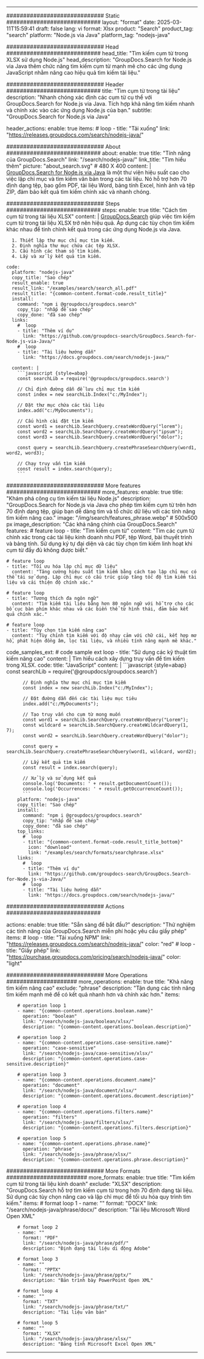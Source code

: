 
---
############################# Static ############################
layout: "format"
date:  2025-03-11T15:59:41
draft: false
lang: vi
format: Xlsx
product: "Search"
product_tag: "search"
platform: "Node.js via Java"
platform_tag: "nodejs-java"

############################# Head ############################
head_title: "Tìm kiếm cụm từ trong XLSX sử dụng Node.js"
head_description: "GroupDocs.Search for Node.js via Java thêm chức năng tìm kiếm cụm từ mạnh mẽ cho các ứng dụng JavaScript nhằm nâng cao hiệu quả tìm kiếm tài liệu."

############################# Header ############################
title: "Tìm cụm từ trong tài liệu" 
description: "Nhanh chóng xác định các cụm từ cụ thể với GroupDocs.Search for Node.js via Java. Tích hợp khả năng tìm kiếm nhanh và chính xác vào các ứng dụng Node.js của bạn."
subtitle: "GroupDocs.Search for Node.js via Java" 

header_actions:
  enable: true
  items:
    #  loop
    - title: "Tải xuống"
      link: "https://releases.groupdocs.com/search/nodejs-java/"
      
############################# About ############################
about:
    enable: true
    title: "Tính năng của GroupDocs.Search"
    link: "/search/nodejs-java/"
    link_title: "Tìm hiểu thêm"
    picture: "about_search.svg" # 480 X 400
    content: |
       [GroupDocs.Search for Node.js via Java](/search/nodejs-java/) là một thư viện hiệu suất cao cho việc lập chỉ mục và tìm kiếm văn bản trong các tài liệu. Nó hỗ trợ hơn 70 định dạng tệp, bao gồm PDF, tài liệu Word, bảng tính Excel, hình ảnh và tệp ZIP, đảm bảo kết quả tìm kiếm chính xác và nhanh chóng.

############################# Steps ############################
steps:
    enable: true
    title: "Cách tìm cụm từ trong tài liệu XLSX"
    content: |
      [GroupDocs.Search](/search/nodejs-java/) giúp việc tìm kiếm cụm từ trong tài liệu XLSX trở nên hiệu quả. Áp dụng các tùy chọn tìm kiếm khác nhau để tinh chỉnh kết quả trong các ứng dụng Node.js via Java.
      
      1. Thiết lập thư mục chỉ mục tìm kiếm.
      2. Định nghĩa thư mục chứa các tệp XLSX.
      3. Cấu hình các tham số tìm kiếm.
      4. Lấy và xử lý kết quả tìm kiếm.
   
    code:
      platform: "nodejs-java"
      copy_title: "Sao chép"
      result_enable: true
      result_link: "/examples/search/search_all.pdf"
      result_title: "{common-content.format-code.result_title}"
      install:
        command: "npm i @groupdocs/groupdocs.search"
        copy_tip: "nhấp để sao chép"
        copy_done: "đã sao chép"
      links:
        #  loop
        - title: "Thêm ví dụ"
          link: "https://github.com/groupdocs-search/GroupDocs.Search-for-Node.js-via-Java/"
        #  loop
        - title: "Tài liệu hướng dẫn"
          link: "https://docs.groupdocs.com/search/nodejs-java/"
          
      content: |
        ```javascript {style=abap}
        const searchLib = require('@groupdocs/groupdocs.search')

        // Chỉ định đường dẫn để lưu chỉ mục tìm kiếm
        const index = new searchLib.Index("c:/MyIndex");

        // Đặt thư mục chứa các tài liệu
        index.add("c:/MyDocuments");

        // Cấu hình cài đặt tìm kiếm
        const word1 = searchLib.SearchQuery.createWordQuery("lorem");
        const word2 = searchLib.SearchQuery.createWordQuery("ipsum");
        const word3 = searchLib.SearchQuery.createWordQuery("dolor");

        const query = searchLib.SearchQuery.createPhraseSearchQuery(word1, word2, word3);

        // Chạy truy vấn tìm kiếm
        const result = index.search(query);
        ```            

############################# More features ############################
more_features:
  enable: true
  title: "Khám phá công cụ tìm kiếm tài liệu Node.js"
  description: "GroupDocs.Search for Node.js via Java cho phép tìm kiếm cụm từ trên hơn 70 định dạng tệp, giúp bạn dễ dàng tìm và tổ chức dữ liệu với các tính năng tìm kiếm nâng cao."
  image: "/img/search/features_phrase.webp" # 500x500 px
  image_description: "Các khả năng chính của GroupDocs.Search"
  features:
    # feature loop
    - title: "Tìm kiếm cụm từ"
      content: "Tìm các cụm từ chính xác trong các tài liệu kinh doanh như PDF, tệp Word, bài thuyết trình và bảng tính. Sử dụng ký tự đại diện và các tùy chọn tìm kiếm linh hoạt khi cụm từ đầy đủ không được biết."

    # feature loop
    - title: "Tối ưu hóa lập chỉ mục dữ liệu"
      content: "Tăng cường hiệu suất tìm kiếm bằng cách tạo lập chỉ mục có thể tái sử dụng. Lập chỉ mục có cấu trúc giúp tăng tốc độ tìm kiếm tài liệu và cải thiện độ chính xác."

    # feature loop
    - title: "Tương thích đa ngôn ngữ"
      content: "Tìm kiếm tài liệu bằng hơn 80 ngôn ngữ với hỗ trợ cho các bố cục bàn phím khác nhau và các biến thể từ hình thái, đảm bảo kết quả chính xác."

    # feature loop
    - title: "Tùy chọn tìm kiếm nâng cao"
      content: "Tùy chỉnh tìm kiếm với độ nhạy cảm với chữ cái, kết hợp mơ hồ, phát hiện đồng âm, lọc tài liệu, và nhiều tính năng mạnh mẽ khác."
      
  code_samples_ext:
    # code sample ext loop
    - title: "Sử dụng các kỹ thuật tìm kiếm nâng cao"
      content: |
        Tìm hiểu cách xây dựng truy vấn để tìm kiếm trong XLSX.
      code:
        title: "JavaScript"
        content: |
          ```javascript {style=abap}
          const searchLib = require('@groupdocs/groupdocs.search')
          
          // Định nghĩa thư mục chỉ mục tìm kiếm
          const index = new searchLib.Index("c:/MyIndex");
              
          // Đặt đường dẫn đến các tài liệu mục tiêu
          index.add("c:/MyDocuments");

          // Tạo truy vấn cho cụm từ mong muốn
          const word1 = searchLib.SearchQuery.createWordQuery("Lorem");
          const wildcard = searchLib.SearchQuery.createWildcardQuery(1, 7);
          const word2 = searchLib.SearchQuery.createWordQuery("dolor");

          const query = searchLib.SearchQuery.createPhraseSearchQuery(word1, wildcard, word2);

          // Lấy kết quả tìm kiếm
          const result = index.search(query);
          
          // Xử lý và sử dụng kết quả
          console.log('Documents: ' + result.getDocumentCount());
          console.log('Occurrences: ' + result.getOccurrenceCount());
          ```
        platform: "nodejs-java"
        copy_title: "Sao chép"
        install:
          command: "npm i @groupdocs/groupdocs.search"
          copy_tip: "nhấp để sao chép"
          copy_done: "đã sao chép"
        top_links:
          #  loop
          - title: "{common-content.format-code.result_title_bottom}"
            icon: "download"
            link: "/examples/search/formats/searchphrase.xlsx"
        links:
          #  loop
          - title: "Thêm ví dụ"
            link: "https://github.com/groupdocs-search/GroupDocs.Search-for-Node.js-via-Java/"
          #  loop
          - title: "Tài liệu hướng dẫn"
            link: "https://docs.groupdocs.com/search/nodejs-java/"
            

            


############################# Actions ############################

actions:
  enable: true
  title: "Sẵn sàng để bắt đầu?"
  description: "Thử nghiệm các tính năng của GroupDocs.Search miễn phí hoặc yêu cầu giấy phép"
  items:
    #  loop
    - title: "Tải xuống NPM"
      link: "https://releases.groupdocs.com/search/nodejs-java/"
      color: "red"
        #  loop
    - title: "Giấy phép"
      link: "https://purchase.groupdocs.com/pricing/search/nodejs-java/"
      color: "light"


############################# More Operations #####################
more_operations:
    enable: true
    title: "Khả năng tìm kiếm nâng cao"
    exclude: "phrase"
    description: "Tận dụng các tính năng tìm kiếm mạnh mẽ để có kết quả nhanh hơn và chính xác hơn."
    items: 
          
        # operation loop 1
        - name: "{common-content.operations.boolean.name}"
          operation: "boolean"
          link: "/search/nodejs-java/boolean/xlsx/"
          description: "{common-content.operations.boolean.description}"

        # operation loop 2
        - name: "{common-content.operations.case-sensitive.name}"
          operation: "case-sensitive"
          link: "/search/nodejs-java/case-sensitive/xlsx/"
          description: "{common-content.operations.case-sensitive.description}"

        # operation loop 3
        - name: "{common-content.operations.document.name}"
          operation: "document"
          link: "/search/nodejs-java/document/xlsx/"
          description: "{common-content.operations.document.description}"

        # operation loop 4
        - name: "{common-content.operations.filters.name}"
          operation: "filters"
          link: "/search/nodejs-java/filters/xlsx/"
          description: "{common-content.operations.filters.description}"

        # operation loop 5
        - name: "{common-content.operations.phrase.name}"
          operation: "phrase"
          link: "/search/nodejs-java/phrase/xlsx/"
          description: "{common-content.operations.phrase.description}"
          
        
          
############################# More Formats ########################
more_formats:
    enable: true
    title: "Tìm kiếm cụm từ trong tài liệu kinh doanh"
    exclude: "XLSX"
    description: "GroupDocs.Search hỗ trợ tìm kiếm cụm từ trong hơn 70 định dạng tài liệu. Sử dụng các tùy chọn nâng cao và lập chỉ mục để tối ưu hóa quy trình tìm kiếm."
    items: 
        # format loop 1
        - name: ""
          format: "DOCX"
          link: "/search/nodejs-java/phrase/docx/"
          description: "Tài liệu Microsoft Word Open XML"
          
        # format loop 2
        - name: ""
          format: "PDF"
          link: "/search/nodejs-java/phrase/pdf/"
          description: "Định dạng tài liệu di động Adobe"
          
        # format loop 3
        - name: ""
          format: "PPTX"
          link: "/search/nodejs-java/phrase/pptx/"
          description: "Bản trình bày PowerPoint Open XML"

        # format loop 4
        - name: ""
          format: "TXT"
          link: "/search/nodejs-java/phrase/txt/"
          description: "Tài liệu văn bản"
          
        # format loop 5
        - name: ""
          format: "XLSX"
          link: "/search/nodejs-java/phrase/xlsx/"
          description: "Bảng tính Microsoft Excel Open XML"
  

---